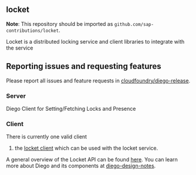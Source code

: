 ## locket

**Note**: This repository should be imported as `github.com/sap-contributions/locket`.

Locket is a distributed locking service and client libraries to integrate with the service

## Reporting issues and requesting features

Please report all issues and feature requests in [cloudfoundry/diego-release](https://github.com/cloudfoundry/diego-release/issues).

### Server

Diego Client for Setting/Fetching Locks and Presence

### Client

There is currently one valid client
1. the [locket client](https://godoc.org/github.com/sap-contributions/locket/lock#NewLockRunner) which can be used with the locket service.

A general overview of the Locket API can be found [here](doc).
You can learn more about Diego and its components at [diego-design-notes](https://github.com/cloudfoundry/diego-design-notes).
